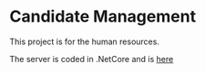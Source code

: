 # Candidate Management
This project is for the human resources.

The server is coded in .NetCore and is [here](docs/DotNet_Core_.md)

